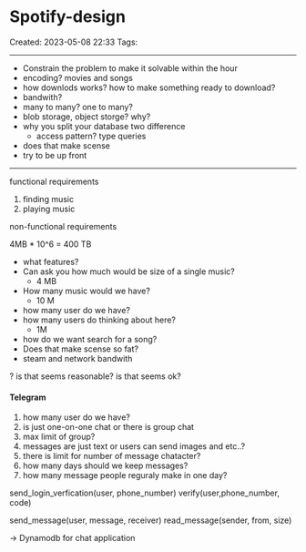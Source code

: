# Spotify-design
Created: 2023-05-08 22:33
Tags: 
____
* Constrain the problem to make it solvable within the hour
* encoding? movies and songs
* how downlods works? how to make something ready to download?
* bandwith?
* many to many? one to many?
* blob storage, object storge? why?
* why you split your database two difference
	* access pattern? type queries
* does that make scense
* try to be up front
___
functional requirements
1. finding music
2. playing music


non-functional requirements

4MB * 10^6 = 400 TB

* what features?
* Can ask you how much would be size of a single music?
	* 4 MB
* How many music would we have?
	* 10 M
* how many user do we have?
* how many users do thinking about here?
	* 1M
* how do we want search for a song?
* Does that make scense so fat?
* steam and network bandwith



? is that seems reasonable? is that seems ok?


#### Telegram

1. how many user do we have?
2. is just one-on-one chat or there is group chat
3. max limit of group?
4. messages are just text or users can send images and etc..?
5. there is limit for number of message chatacter?
6. how many days should we keep messages?
7. how many message people reguraly make in one day?



send_login_verfication(user, phone_number)
verify(user,phone_number, code)

send_message(user, message, receiver)
read_message(sender, from, size)


->  Dynamodb for chat application

